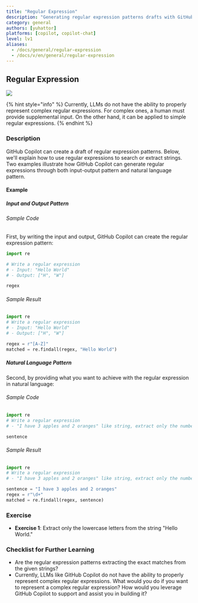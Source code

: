 ```yaml
---
title: "Regular Expression"
description: "Generating regular expression patterns drafts with GitHub Copilot"
category: general
authors: [yuhattor] 
platforms: [copilot, copilot-chat]
level: lv1
aliases:
  - /docs/general/regular-expression
  - /docs/v/en/general/regular-expression
---
```


## Regular Expression

[<img src="https://img.shields.io/badge/Lv1-Early_Stage_Pattern-blue">](https://github.com/orgs/AI-Native-Development/projects/1/)

{% hint style="info" %}
Currently, LLMs do not have the ability to properly represent complex regular expressions.
For complex ones, a human must provide supplemental input. On the other hand, it can be applied to simple regular expressions.
{% endhint %}

### Description

GitHub Copilot can create a draft of regular expression patterns. Below, we'll explain how to use regular expressions to search or extract strings. Two examples illustrate how GitHub Copilot can generate regular expressions through both input-output pattern and natural language pattern.

#### Example

##### Input and Output Pattern

###### Sample Code

First, by writing the input and output, GitHub Copilot can create the regular expression pattern:

```python
import re

# Write a regular expression
# - Input: "Hello World"
# - Output: ["H", "W"]

regex
```

###### Sample Result

```python
import re
# Write a regular expression
# - Input: "Hello World"
# - Output: ["H", "W"]

regex = r"[A-Z]"
matched = re.findall(regex, "Hello World")
```

##### Natural Language Pattern

Second, by providing what you want to achieve with the regular expression in natural language:

###### Sample Code

```python
import re
# Write a regular expression
# - "I have 3 apples and 2 oranges" like string, extract only the numbers to make an array

sentence
```

###### Sample Result

```python
import re
# Write a regular expression
# - "I have 3 apples and 2 oranges" like string, extract only the numbers to make an array

sentence = "I have 3 apples and 2 oranges"
regex = r"\d+"
matched = re.findall(regex, sentence)
```

### Exercise

- **Exercise 1**: Extract only the lowercase letters from the string "Hello World."

### Checklist for Further Learning

- Are the regular expression patterns extracting the exact matches from the given strings?
- Currently, LLMs like GitHub Copilot do not have the ability to properly represent complex regular expressions. What would you do if you want to represent a complex regular expression? How would you leverage GitHub Copilot to support and assist you in building it?
